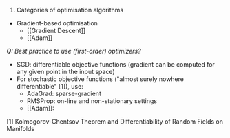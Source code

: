 1. Categories of optimisation algorithms
- Gradient-based optimisation
	- [[Gradient Descent]]
	- [[Adam]]


*Q: Best practice to use (first-order) optimizers?*
- SGD: differentiable objective functions (gradient can be computed for any given point in the input space)
- For stochastic objective functions ("almost surely nowhere differentiable" [1]), use:
	- AdaGrad: sparse-gradient
	- RMSProp: on-line and non-stationary settings
	- [[Adam]]:


[1] Kolmogorov-Chentsov Theorem and Differentiability of Random Fields on Manifolds